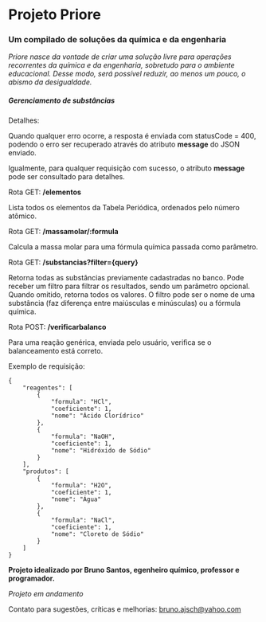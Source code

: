 # Projeto Priore

### Um compilado de soluções da química e da engenharia

*Priore nasce da vontade de criar uma solução livre para operações recorrentes da química e da engenharia, sobretudo para o ambiente educacional. Desse modo, será possível reduzir, ao menos um pouco, o abismo da desigualdade.*

##### Gerenciamento de substâncias

Detalhes:

Quando qualquer erro ocorre, a resposta é enviada com statusCode = 400, podendo o erro ser recuperado através do atributo **message** do JSON enviado.

Igualmente, para qualquer requisição com sucesso, o atributo **message** pode ser consultado para detalhes.

Rota GET: **/elementos**

Lista todos os elementos da Tabela Periódica, ordenados pelo número atômico.

Rota GET: **/massamolar/:formula**

Calcula a massa molar para uma fórmula química passada como parâmetro.

Rota GET: **/substancias?filter={query}**

Retorna todas as substâncias previamente cadastradas no banco. Pode receber um filtro para filtrar os resultados, sendo um parâmetro opcional. Quando omitido, retorna todos os valores. O filtro pode ser o nome de uma substância (faz diferença entre maiúsculas e minúsculas) ou a fórmula química.

Rota POST: **/verificarbalanco**

Para uma reação genérica, enviada pelo usuário, verifica se o balanceamento está correto.

Exemplo de requisição:

```
{
	"reagentes": [
		{
			"formula": "HCl",
			"coeficiente": 1,
			"nome": "Ácido Clorídrico"
		},
		{
			"formula": "NaOH",
			"coeficiente": 1,
			"nome": "Hidróxido de Sódio"
		}
	],
	"produtos": [
		{
			"formula": "H2O",
			"coeficiente": 1,
			"nome": "Água"
		},
		{
			"formula": "NaCl",
			"coeficiente": 1,
			"nome": "Cloreto de Sódio"
		}
	]
}
```

**Projeto idealizado por Bruno Santos, egenheiro químico, professor e programador.**

*Projeto em andamento*

Contato para sugestões, críticas e melhorias: bruno.ajsch@yahoo.com
